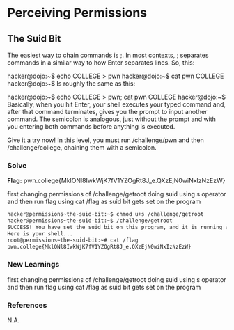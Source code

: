 # Perceiving Permissions

## The Suid Bit

The easiest way to chain commands is ;. In most contexts, ; separates commands in a similar way to how Enter separates lines. So, this:

hacker@dojo:~$ echo COLLEGE > pwn
hacker@dojo:~$ cat pwn
COLLEGE
hacker@dojo:~$
Is roughly the same as this:

hacker@dojo:~$ echo COLLEGE > pwn; cat pwn
COLLEGE
hacker@dojo:~$
Basically, when you hit Enter, your shell executes your typed command and, after that command terminates, gives you the prompt to input another command. The semicolon is analogous, just without the prompt and with you entering both commands before anything is executed.

Give it a try now! In this level, you must run /challenge/pwn and then /challenge/college, chaining them with a semicolon.

### Solve
**Flag:** pwn.college{MklONl8IwkWjK7fV1YZOgRt8J_e.QXzEjN0wiNxIzNzEzW}

first changing permissions of /challenge/getroot doing suid using s operator and then run flag using cat /flag as suid bit gets set on the program

```bash
hacker@permissions~the-suid-bit:~$ chmod u+s /challenge/getroot
hacker@permissions~the-suid-bit:~$ /challenge/getroot
SUCCESS! You have set the suid bit on this program, and it is running as root!
Here is your shell...
root@permissions~the-suid-bit:~# cat /flag
pwn.college{MklONl8IwkWjK7fV1YZOgRt8J_e.QXzEjN0wiNxIzNzEzW}
```

### New Learnings
first changing permissions of /challenge/getroot doing suid using s operator and then run flag using cat /flag as suid bit gets set on the program


### References 
N.A.
